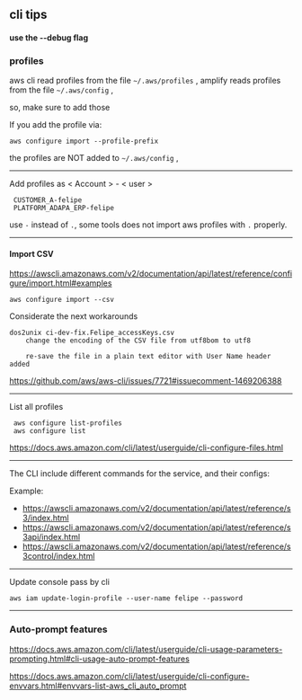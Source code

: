 ## cli tips

#### use the --debug flag

### profiles

aws cli read profiles from the file `~/.aws/profiles` ,
amplify reads profiles from the file `~/.aws/config` ,

so, make sure to add those

If you add the profile via:

```
aws configure import --profile-prefix
```

the profiles are NOT added to `~/.aws/config` ,

---

Add profiles as < Account > - < user >

```
 CUSTOMER_A-felipe
 PLATFORM_ADAPA_ERP-felipe
```

use `-` instead of `.`, some tools does not import aws profiles with `.` properly.

---

#### Import CSV

https://awscli.amazonaws.com/v2/documentation/api/latest/reference/configure/import.html#examples

```
aws configure import --csv
```

Considerate the next workarounds

```
dos2unix ci-dev-fix.Felipe_accessKeys.csv
    change the encoding of the CSV file from utf8bom to utf8

    re-save the file in a plain text editor with User Name header added

```

https://github.com/aws/aws-cli/issues/7721#issuecomment-1469206388

---

List all profiles

```
 aws configure list-profiles
 aws configure list
```

https://docs.aws.amazon.com/cli/latest/userguide/cli-configure-files.html

---

The CLI include different commands for the service, and their configs:

Example:

-   https://awscli.amazonaws.com/v2/documentation/api/latest/reference/s3/index.html
-   https://awscli.amazonaws.com/v2/documentation/api/latest/reference/s3api/index.html
-   https://awscli.amazonaws.com/v2/documentation/api/latest/reference/s3control/index.html

---

Update console pass by cli

```
aws iam update-login-profile --user-name felipe --password
```

---

### Auto-prompt features

https://docs.aws.amazon.com/cli/latest/userguide/cli-usage-parameters-prompting.html#cli-usage-auto-prompt-features

https://docs.aws.amazon.com/cli/latest/userguide/cli-configure-envvars.html#envvars-list-aws_cli_auto_prompt
